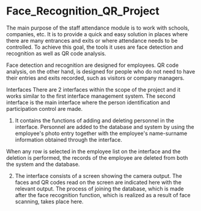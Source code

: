 # Face_Recognition_QR_Project
The main purpose of the staff attendance module is to work with schools, companies, etc. It is to provide a quick and easy solution in places where there are many entrances and exits or where attendance needs to be controlled. To achieve this goal, the tools it uses are face detection and recognition as well as QR code analysis.


Face detection and recognition are designed for employees. QR code analysis, on the other hand, is designed for people who do not need to have their entries and exits recorded, such as visitors or company managers.

Interfaces
There are 2 interfaces within the scope of the project and it works similar to the first interface management system. The second interface is the main interface where the person identification and participation control are made.

1. It contains the functions of adding and deleting personnel in the interface. Personnel are added to the database and system by using the employee's photo entry together with the employee's name-surname information obtained through the interface.

When any row is selected in the employee list on the interface and the deletion is performed, the records of the employee are deleted from both the system and the database.


2. The interface consists of a screen showing the camera output. The faces and QR codes read on the screen are indicated here with the relevant output. The process of joining the database, which is made after the face recognition function, which is realized as a result of face scanning, takes place here.
